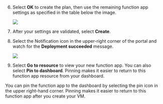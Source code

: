6. Select **OK** to create the plan, then use the remaining function app settings as specified in the table below the image.

    ![](https://github.com/fenago/katacoda-scenarios/raw/master/azure-functions/azure-functions-virtual-network/steps/2/4.png)

7. After your settings are validated, select **Create**.

8. Select the Notification icon in the upper-right corner of the portal and watch for the **Deployment succeeded** message.

    ![](https://github.com/fenago/katacoda-scenarios/raw/master/azure-functions/azure-functions-virtual-network/steps/2/5.png)

9. Select **Go to resource** to view your new function app. You can also select **Pin to dashboard**. Pinning makes it easier to return to this function app resource from your dashboard.

You can pin the function app to the dashboard by selecting the pin icon in the upper right-hand corner. Pinning makes it easier to return to this function app after you create your VM.